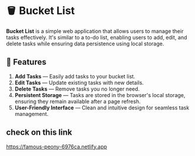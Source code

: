 # 🪣 Bucket List

**Bucket List** is a simple web application that allows users to manage their tasks effectively. It's similar to a to-do list, enabling users to add, edit, and delete tasks while ensuring data persistence using local storage.

## 🌟 Features
1. **Add Tasks** — Easily add tasks to your bucket list.
2. **Edit Tasks** — Update existing tasks with new details.
3. **Delete Tasks** — Remove tasks you no longer need.
4. **Persistent Storage** — Tasks are stored in the browser's local storage, ensuring they remain available after a page refresh.
5. **User-Friendly Interface** — Clean and intuitive design for seamless task management.


## check on this link 
https://famous-peony-6976ca.netlify.app
